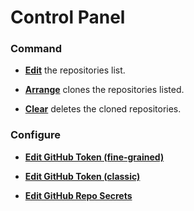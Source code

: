 # Control Panel

### Command

- [**Edit**](.github/juxta-repo.txt) the repositories list.

- [**Arrange**](.github/workflows/juxta-repo-arrange.yml) clones the repositories listed.
 
- [**Clear**](.github/workflows/juxta-repo-clear.yml) deletes the cloned repositories.

### Configure

- [**Edit GitHub Token (fine-grained)**](https://github.com/settings/personal-access-tokens)

- [**Edit GitHub Token (classic)**](https://github.com/settings/tokens)

- [**Edit GitHub Repo Secrets**](/settings/secrets/actions)
